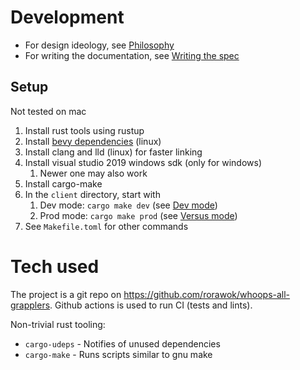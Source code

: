 # Development
- For design ideology, see [Philosophy](/docs/gameplay_spec/guides/philosophy.md)
- For writing the documentation, see [Writing the spec](/docs/gameplay_spec/guides/writing_the_spec.md)

## Setup
Not tested on mac

1. Install rust tools using rustup
2. Install [bevy dependencies](https://github.com/bevyengine/bevy/blob/main/docs/linux_dependencies.md) (linux)
3. Install clang and lld (linux) for faster linking
4. Install visual studio 2019 windows sdk (only for windows)
	1. Newer one may also work
5. Install cargo-make
6. In the `client` directory, start with
	1. Dev mode: `cargo make dev` (see [Dev mode](/docs/metagame/modes/dev_mode.md))
	2. Prod mode: `cargo make prod` (see [Versus mode](/docs/metagame/modes/versus_mode.md))
7. See `Makefile.toml` for other commands

# Tech used
The project is a git repo on https://github.com/rorawok/whoops-all-grapplers. Github actions is used to run CI (tests and lints).

Non-trivial rust tooling:
- `cargo-udeps` - Notifies of unused dependencies
- `cargo-make` - Runs scripts similar to gnu make
